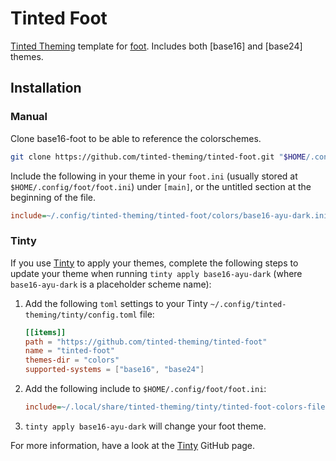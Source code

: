 # Tinted Foot

[Tinted Theming] template for [foot]. Includes both [base16] and
[base24] themes.

## Installation

### Manual

Clone base16-foot to be able to reference the colorschemes.

```sh
git clone https://github.com/tinted-theming/tinted-foot.git "$HOME/.config/tinted-theming/tinted-foot"
```

Include the following in your theme in your `foot.ini` (usually stored at
`$HOME/.config/foot/foot.ini`) under `[main]`, or the untitled section
at the beginning of the file.

```ini
include=~/.config/tinted-theming/tinted-foot/colors/base16-ayu-dark.ini
```

### Tinty

If you use [Tinty] to apply your themes, complete the following steps to
update your theme when running `tinty apply base16-ayu-dark` (where
`base16-ayu-dark` is a placeholder scheme name):

1. Add the following `toml` settings to your Tinty
   `~/.config/tinted-theming/tinty/config.toml` file:

   ```toml
   [[items]]
   path = "https://github.com/tinted-theming/tinted-foot"
   name = "tinted-foot"
   themes-dir = "colors"
   supported-systems = ["base16", "base24"]
   ```

2. Add the following include to `$HOME/.config/foot/foot.ini`:

   ```ini
   include=~/.local/share/tinted-theming/tinty/tinted-foot-colors-file.ini
   ```

3. `tinty apply base16-ayu-dark` will change your foot theme.

For more information, have a look at the [Tinty] GitHub page.

[Tinted Theming]: https://github.com/tinted-theming/home
[foot]: https://codeberg.org/dnkl/foot
[Tinty]: https://github.com/tinted-theming/tinty
